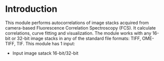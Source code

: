 # Introduction 
This module performs autocorrelations of image stacks acquired from camera-based Fluorescence Correlation Spectroscopy (FCS). It calculate correlations, curve fitting and visualization. The module works with any 16-bit or 32-bit image stacks in any of the standard file formats: TIFF, OME-TIFF, TIF.
This module has 1 input:
* Input image satack 16-bit/32-bit